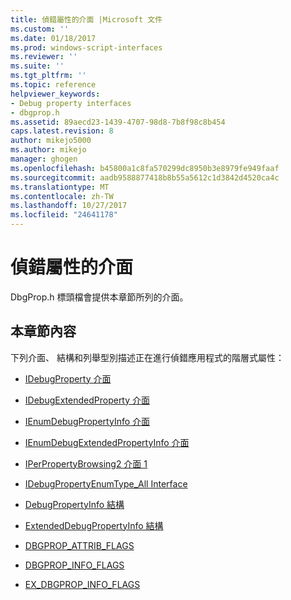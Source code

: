 ```yaml
---
title: 偵錯屬性的介面 |Microsoft 文件
ms.custom: ''
ms.date: 01/18/2017
ms.prod: windows-script-interfaces
ms.reviewer: ''
ms.suite: ''
ms.tgt_pltfrm: ''
ms.topic: reference
helpviewer_keywords:
- Debug property interfaces
- dbgprop.h
ms.assetid: 89aecd23-1439-4707-98d8-7b8f98c8b454
caps.latest.revision: 8
author: mikejo5000
ms.author: mikejo
manager: ghogen
ms.openlocfilehash: b45800a1c8fa570299dc8950b3e8979fe949faaf
ms.sourcegitcommit: aadb9588877418b8b55a5612c1d3842d4520ca4c
ms.translationtype: MT
ms.contentlocale: zh-TW
ms.lasthandoff: 10/27/2017
ms.locfileid: "24641178"
---
```

# <a name="debug-property-interfaces"></a>偵錯屬性的介面
DbgProp.h 標頭檔會提供本章節所列的介面。  
  
## <a name="in-this-section"></a>本章節內容  
 下列介面、 結構和列舉型別描述正在進行偵錯應用程式的階層式屬性：  
  
-   [IDebugProperty 介面](../../winscript/reference/idebugproperty-interface.md)  
  
-   [IDebugExtendedProperty 介面](../../winscript/reference/idebugextendedproperty-interface.md)  
  
-   [IEnumDebugPropertyInfo 介面](../../winscript/reference/ienumdebugpropertyinfo-interface.md)  
  
-   [IEnumDebugExtendedPropertyInfo 介面](../../winscript/reference/ienumdebugextendedpropertyinfo-interface.md)  
  
-   [IPerPropertyBrowsing2 介面 1](../../winscript/reference/iperpropertybrowsing2-interface-1.md)  
  
-   [IDebugPropertyEnumType_All Interface](../../winscript/reference/idebugpropertyenumtype-all-interface.md)  
  
-   [DebugPropertyInfo 結構](../../winscript/reference/debugpropertyinfo-structure.md)  
  
-   [ExtendedDebugPropertyInfo 結構](../../winscript/reference/extendeddebugpropertyinfo-structure.md)  
  
-   [DBGPROP_ATTRIB_FLAGS](../../winscript/reference/dbgprop-attrib-flags.md)  
  
-   [DBGPROP_INFO_FLAGS](../../winscript/reference/dbgprop-info-flags.md)  
  
-   [EX_DBGPROP_INFO_FLAGS](../../winscript/reference/ex-dbgprop-info-flags.md)